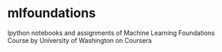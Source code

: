 # mlfoundations
Ipython notebooks and assignments of Machine Learning Foundations Course by University of Washington on Coursera
